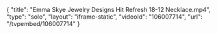{
    "title": "Emma Skye Jewelry Designs Hit Refresh 18-12 Necklace.mp4",
    "type": "solo",
    "layout": "iframe-static",
    "videoId": "106007714",
    "url": "\/tvpembed\/106007714"
}